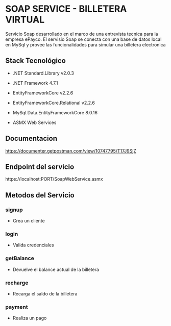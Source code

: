 # SOAP SERVICE - BILLETERA VIRTUAL 

Servicio Soap desarrollado en el marco de una entrevista tecnica para la empresa ePayco.
El servisio Soap se conecta con una base de datos local en MySql y provee las funcionalidades para simular una billetera electronica

## Stack Tecnológico

- .NET Standard.Library v2.0.3
- .NET Framework 4.7.1
- EntityFrameworkCore v2.2.6 
- EntityFrameworkCore.Relational v2.2.6
- MySql.Data.EntityFrameworkCore 8.0.16

- ASMX Web Services

## Documentacion

https://documenter.getpostman.com/view/10747795/T17J9SjZ

## Endpoint del servicio

https://localhost:PORT/SoapWebService.asmx

## Metodos del Servicio

### signup
- Crea un cliente

### login
- Valida credenciales 

### getBalance
- Devuelve el balance actual de la billetera

### recharge
- Recarga el saldo de la billetera

### payment
- Realiza un pago
